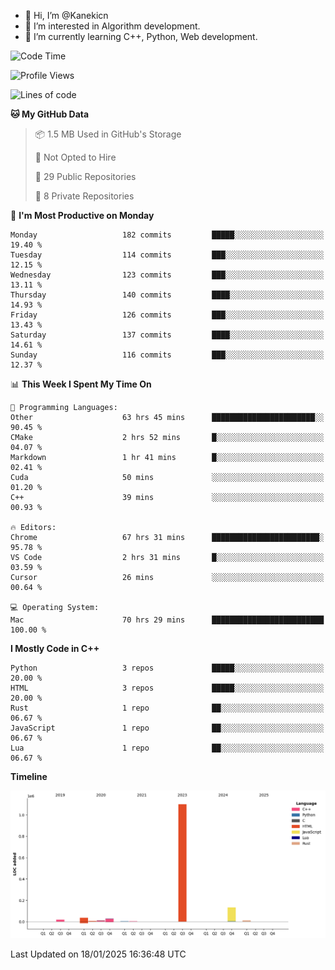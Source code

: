 - 👋 Hi, I’m @Kanekicn
- 👀 I’m interested in Algorithm development.
- 🌱 I’m currently learning C++, Python, Web development.

<!---
cotecsz/cotecsz is a ✨ special ✨ repository because its `README.md` (this file) appears on your GitHub profile.
You can click the Preview link to take a look at your changes.
--->

<!--START_SECTION:waka-->
![Code Time](http://img.shields.io/badge/Code%20Time-2%2C548%20hrs%2036%20mins-blue)

![Profile Views](http://img.shields.io/badge/Profile%20Views-0-blue)

![Lines of code](https://img.shields.io/badge/From%20Hello%20World%20I%27ve%20Written-1.3%20million%20lines%20of%20code-blue)

**🐱 My GitHub Data** 

> 📦 1.5 MB Used in GitHub's Storage 
 > 
> 🚫 Not Opted to Hire
 > 
> 📜 29 Public Repositories 
 > 
> 🔑 8 Private Repositories 
 > 
📅 **I'm Most Productive on Monday** 

```text
Monday                   182 commits         █████░░░░░░░░░░░░░░░░░░░░   19.40 % 
Tuesday                  114 commits         ███░░░░░░░░░░░░░░░░░░░░░░   12.15 % 
Wednesday                123 commits         ███░░░░░░░░░░░░░░░░░░░░░░   13.11 % 
Thursday                 140 commits         ████░░░░░░░░░░░░░░░░░░░░░   14.93 % 
Friday                   126 commits         ███░░░░░░░░░░░░░░░░░░░░░░   13.43 % 
Saturday                 137 commits         ████░░░░░░░░░░░░░░░░░░░░░   14.61 % 
Sunday                   116 commits         ███░░░░░░░░░░░░░░░░░░░░░░   12.37 % 
```


📊 **This Week I Spent My Time On** 

```text
💬 Programming Languages: 
Other                    63 hrs 45 mins      ███████████████████████░░   90.45 % 
CMake                    2 hrs 52 mins       █░░░░░░░░░░░░░░░░░░░░░░░░   04.07 % 
Markdown                 1 hr 41 mins        █░░░░░░░░░░░░░░░░░░░░░░░░   02.41 % 
Cuda                     50 mins             ░░░░░░░░░░░░░░░░░░░░░░░░░   01.20 % 
C++                      39 mins             ░░░░░░░░░░░░░░░░░░░░░░░░░   00.93 % 

🔥 Editors: 
Chrome                   67 hrs 31 mins      ████████████████████████░   95.78 % 
VS Code                  2 hrs 31 mins       █░░░░░░░░░░░░░░░░░░░░░░░░   03.59 % 
Cursor                   26 mins             ░░░░░░░░░░░░░░░░░░░░░░░░░   00.64 % 

💻 Operating System: 
Mac                      70 hrs 29 mins      █████████████████████████   100.00 % 
```

**I Mostly Code in C++** 

```text
Python                   3 repos             █████░░░░░░░░░░░░░░░░░░░░   20.00 % 
HTML                     3 repos             █████░░░░░░░░░░░░░░░░░░░░   20.00 % 
Rust                     1 repo              ██░░░░░░░░░░░░░░░░░░░░░░░   06.67 % 
JavaScript               1 repo              ██░░░░░░░░░░░░░░░░░░░░░░░   06.67 % 
Lua                      1 repo              ██░░░░░░░░░░░░░░░░░░░░░░░   06.67 % 
```



**Timeline**

![Lines of Code chart](https://raw.githubusercontent.com/Kanekicn/Kanekicn/master/assets/bar_graph.png)


 Last Updated on 18/01/2025 16:36:48 UTC
<!--END_SECTION:waka-->
